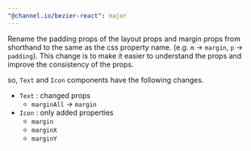 ```yaml
---
"@channel.io/bezier-react": major
---
```


Rename the padding props of the layout props and margin props from shorthand to the same as the css property name. (e.g. `m` -> `margin`, `p` -> `padding`). This change is to make it easier to understand the props and improve the consistency of the props.

so, `Text` and `Icon` components have the following changes.

- `Text` : changed props
  - `marginAll` -> `margin`
- `Icon` : only added properties
  - `margin`
  - `marginX`
  - `marginY`
